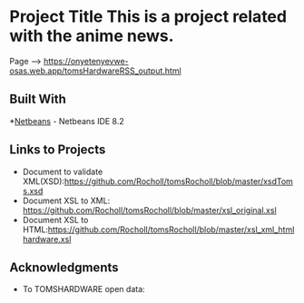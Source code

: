 # Project Title This is a project related with the anime news.   
Page -->  https://onyetenyevwe-osas.web.app/tomsHardwareRSS_output.html
 ## Built With  
 *[Netbeans](https://netbeans.org/) - Netbeans IDE 8.2  
  ## Links to Projects  
  *  Document to validate XML(XSD):https://github.com/Rocholl/tomsRocholl/blob/master/xsdToms.xsd
  * Document XSL to XML: https://github.com/Rocholl/tomsRocholl/blob/master/xsl_original.xsl
  * Document XSL to HTML:https://github.com/Rocholl/tomsRocholl/blob/master/xsl_xml_htmlhardware.xsl
 ## Acknowledgments 
  * To TOMSHARDWARE open data:
